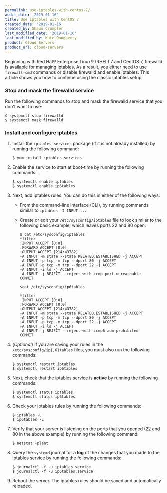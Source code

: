 ```yaml
---
permalink: use-iptables-with-centos-7/
audit_date: '2019-01-16'
title: Use iptables with CentOS 7
created_date: '2019-01-16'
created_by: Shaun Crumpler
last_modified_date: '2019-01-16'
last_modified_by: Kate Dougherty
product: Cloud Servers
product_url: cloud-servers
---
```


Beginning with Red Hat&reg; Enterprise Linux&reg; (RHEL) 7 and CentOS 7, firewalld is available for managing iptables. 
As a result, you either need to use `firewall-cmd` commands or disable firewalld and enable iptables. This article 
shows you how to continue using the classic iptables setup.

### Stop and mask the firewalld service

Run the following commands to stop and mask the firewalld service that you don't want to use:

    $ systemctl stop firewalld
    $ systemctl mask firewalld

### Install and configure iptables

1. Install the `iptables-services` package (if it is not already installed) by running the following command:

       $ yum install iptables-services

2. Enable the service to start at boot-time by running the following commands:

       $ systemctl enable iptables
       $ systemctl enable ip6tables

3. Next, add iptables rules. You can do this in either of the following ways:

   - From the command-line interface (CLI), by running commands similar to `iptables -I INPUT ...`
   - Create or edit your `/etc/sysconfig/iptables` file to look similar to the following basic example, which leaves ports 22 
     and 80 open:

         $ cat /etc/sysconfig/iptables
         *filter
         :INPUT ACCEPT [0:0]
         :FORWARD ACCEPT [0:0]
         :OUTPUT ACCEPT [214:43782]
         -A INPUT -m state --state RELATED,ESTABLISHED -j ACCEPT
         -A INPUT -p tcp -m tcp --dport 80 -j ACCEPT
         -A INPUT -p tcp -m tcp --dport 22 -j ACCEPT
         -A INPUT -i lo -j ACCEPT
         -A INPUT -j REJECT --reject-with icmp-port-unreachable
         COMMIT

         $cat /etc/sysconfig/ip6tables

         *filter
         :INPUT ACCEPT [0:0]
         :FORWARD ACCEPT [0:0]
         :OUTPUT ACCEPT [214:43782]
         -A INPUT -m state --state RELATED,ESTABLISHED -j ACCEPT
         -A INPUT -p tcp -m tcp --dport 80 -j ACCEPT
         -A INPUT -p tcp -m tcp --dport 22 -j ACCEPT
         -A INPUT -i lo -j ACCEPT
         -A INPUT -j REJECT --reject-with icmp6-adm-prohibited
         COMMIT

4. (*Optional*) If you are saving your rules in the `/etc/sysconfig/ip{,6}tables` files, you must also run the following 
   commands:

       $ systemctl restart iptables
       $ systemctl restart ip6tables

5. Next, check that the iptables service is **active** by running the following commands:

       $ systemctl status iptables
       $ systemctl status ip6tables

6. Check your iptables rules by running the following commands:

       $ iptables -L
       $ ip6tables -L

7. Verify that your server is listening on the ports that you opened (22 and 80 in the above example) by running the following 
   command:

       $ netstat -plant

8. Query the `systemd` journal for a **log** of the changes that you made to the iptables service by running the following 
   commands:

       $ journalctl -f -u iptables.service
       $ journalctl -f -u ip6tables.service

9. Reboot the server. The iptables rules should be saved and automatically reloaded. 
